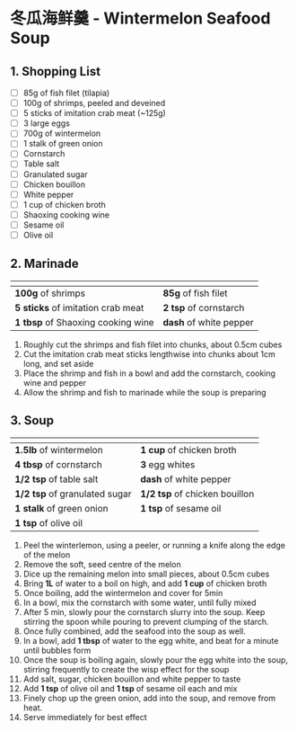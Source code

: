 # 冬瓜海鲜羹 - Wintermelon Seafood Soup

## 1. Shopping List
- [ ] 85g of fish filet (tilapia)
- [ ] 100g of shrimps, peeled and deveined
- [ ] 5 sticks of imitation crab meat (~125g)
- [ ] 3 large eggs
- [ ] 700g of wintermelon
- [ ] 1 stalk of green onion
- [ ] Cornstarch
- [ ] Table salt
- [ ] Granulated sugar
- [ ] Chicken bouillon
- [ ] White pepper
- [ ] 1 cup of chicken broth
- [ ] Shaoxing cooking wine
- [ ] Sesame oil
- [ ] Olive oil

## 2. Marinade
|<!-- -->|<!-- -->|
|---|---|
| **100g** of shrimps | **85g** of fish filet |
| **5 sticks** of imitation crab meat | **2 tsp** of cornstarch |
| **1 tbsp** of Shaoxing cooking wine | **dash** of white pepper |

1. Roughly cut the shrimps and fish filet into chunks, about 0.5cm cubes
2. Cut the imitation crab meat sticks lengthwise into chunks about 1cm long, and set aside
3. Place the shrimp and fish in a bowl and add the cornstarch, cooking wine and pepper
4. Allow the shrimp and fish to marinade while the soup is preparing

## 3. Soup
|<!-- -->|<!-- -->|
|---|---|
| **1.5lb** of wintermelon | **1 cup** of chicken broth |
| **4 tbsp** of cornstarch | **3** egg whites |
| **1/2 tsp** of table salt | **dash** of white pepper |
| **1/2 tsp** of granulated sugar | **1/2 tsp** of chicken bouillon |
| **1 stalk** of green onion | **1 tsp** of sesame oil |
| **1 tsp** of olive oil | |

1. Peel the winterlemon, using a peeler, or running a knife along the edge of the melon
2. Remove the soft, seed centre of the melon
3. Dice up the remaining melon into small pieces, about 0.5cm cubes
4. Bring **1L** of water to a boil on high, and add **1 cup** of chicken broth
5. Once boiling, add the wintermelon and cover for 5min
6. In a bowl, mix the cornstarch with some water, until fully mixed
7. After 5 min, slowly pour the cornstarch slurry into the soup. Keep stirring the spoon while pouring to prevent clumping of the starch.
8. Once fully combined, add the seafood into the soup as well.
9. In a bowl, add **1 tbsp** of water to the egg white, and beat for a minute until bubbles form
10. Once the soup is boiling again, slowly pour the egg white into the soup, stirring frequently to create the wisp effect for the soup
11. Add salt, sugar, chicken bouillon and white pepper to taste
12. Add **1 tsp** of olive oil and **1 tsp** of sesame oil each and mix
13. Finely chop up the green onion, add into the soup, and remove from heat.
14. Serve immediately for best effect
